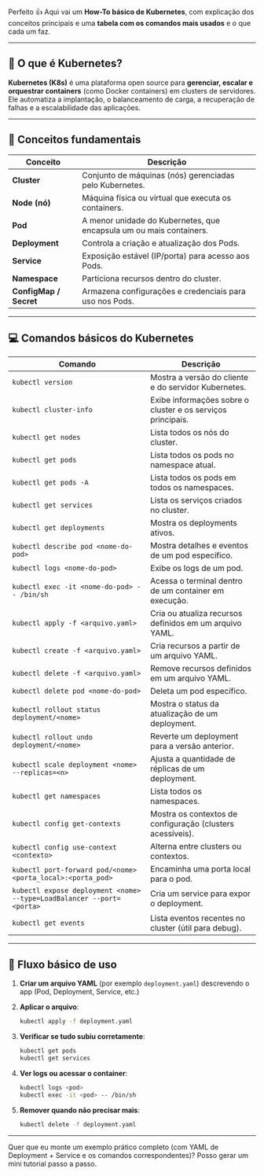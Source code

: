 Perfeito 👍
Aqui vai um **How-To básico de Kubernetes**, com explicação dos conceitos principais e uma **tabela com os comandos mais usados** e o que cada um faz.

---

## 🧭 O que é Kubernetes?

**Kubernetes (K8s)** é uma plataforma open source para **gerenciar, escalar e orquestrar containers** (como Docker containers) em clusters de servidores.
Ele automatiza a implantação, o balanceamento de carga, a recuperação de falhas e a escalabilidade das aplicações.

---

## 🧩 Conceitos fundamentais

| Conceito               | Descrição                                                           |
| ---------------------- | ------------------------------------------------------------------- |
| **Cluster**            | Conjunto de máquinas (nós) gerenciadas pelo Kubernetes.             |
| **Node (nó)**          | Máquina física ou virtual que executa os containers.                |
| **Pod**                | A menor unidade do Kubernetes, que encapsula um ou mais containers. |
| **Deployment**         | Controla a criação e atualização dos Pods.                          |
| **Service**            | Exposição estável (IP/porta) para acesso aos Pods.                  |
| **Namespace**          | Particiona recursos dentro do cluster.                              |
| **ConfigMap / Secret** | Armazena configurações e credenciais para uso nos Pods.             |

---

## 💻 Comandos básicos do Kubernetes

| Comando                                                               | Descrição                                                   |
| --------------------------------------------------------------------- | ----------------------------------------------------------- |
| `kubectl version`                                                     | Mostra a versão do cliente e do servidor Kubernetes.        |
| `kubectl cluster-info`                                                | Exibe informações sobre o cluster e os serviços principais. |
| `kubectl get nodes`                                                   | Lista todos os nós do cluster.                              |
| `kubectl get pods`                                                    | Lista todos os pods no namespace atual.                     |
| `kubectl get pods -A`                                                 | Lista todos os pods em todos os namespaces.                 |
| `kubectl get services`                                                | Lista os serviços criados no cluster.                       |
| `kubectl get deployments`                                             | Mostra os deployments ativos.                               |
| `kubectl describe pod <nome-do-pod>`                                  | Mostra detalhes e eventos de um pod específico.             |
| `kubectl logs <nome-do-pod>`                                          | Exibe os logs de um pod.                                    |
| `kubectl exec -it <nome-do-pod> -- /bin/sh`                           | Acessa o terminal dentro de um container em execução.       |
| `kubectl apply -f <arquivo.yaml>`                                     | Cria ou atualiza recursos definidos em um arquivo YAML.     |
| `kubectl create -f <arquivo.yaml>`                                    | Cria recursos a partir de um arquivo YAML.                  |
| `kubectl delete -f <arquivo.yaml>`                                    | Remove recursos definidos em um arquivo YAML.               |
| `kubectl delete pod <nome-do-pod>`                                    | Deleta um pod específico.                                   |
| `kubectl rollout status deployment/<nome>`                            | Mostra o status da atualização de um deployment.            |
| `kubectl rollout undo deployment/<nome>`                              | Reverte um deployment para a versão anterior.               |
| `kubectl scale deployment <nome> --replicas=<n>`                      | Ajusta a quantidade de réplicas de um deployment.           |
| `kubectl get namespaces`                                              | Lista todos os namespaces.                                  |
| `kubectl config get-contexts`                                         | Mostra os contextos de configuração (clusters acessíveis).  |
| `kubectl config use-context <contexto>`                               | Alterna entre clusters ou contextos.                        |
| `kubectl port-forward pod/<nome> <porta_local>:<porta_pod>`           | Encaminha uma porta local para o pod.                       |
| `kubectl expose deployment <nome> --type=LoadBalancer --port=<porta>` | Cria um service para expor o deployment.                    |
| `kubectl get events`                                                  | Lista eventos recentes no cluster (útil para debug).        |

---

## 🚀 Fluxo básico de uso

1. **Criar um arquivo YAML** (por exemplo `deployment.yaml`) descrevendo o app (Pod, Deployment, Service, etc.)
2. **Aplicar o arquivo**:

   ```bash
   kubectl apply -f deployment.yaml
   ```
3. **Verificar se tudo subiu corretamente**:

   ```bash
   kubectl get pods
   kubectl get services
   ```
4. **Ver logs ou acessar o container**:

   ```bash
   kubectl logs <pod>
   kubectl exec -it <pod> -- /bin/sh
   ```
5. **Remover quando não precisar mais**:

   ```bash
   kubectl delete -f deployment.yaml
   ```

---

Quer que eu monte um exemplo prático completo (com YAML de Deployment + Service e os comandos correspondentes)?
Posso gerar um mini tutorial passo a passo.
